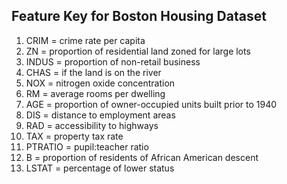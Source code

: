## Feature Key for Boston Housing Dataset
1. CRIM = crime rate per capita
2. ZN = proportion of residential land zoned for large lots
3. INDUS = proportion of non-retail business
4. CHAS = if the land is on the river
5. NOX = nitrogen oxide concentration
6. RM = average rooms per dwelling
7. AGE = proportion of owner-occupied units built prior to 1940
8. DIS = distance to employment areas
9. RAD = accessibility to highways
10. TAX = property tax rate
11. PTRATIO = pupil:teacher ratio
12. B = proportion of residents of African American descent
13. LSTAT = percentage of lower status
